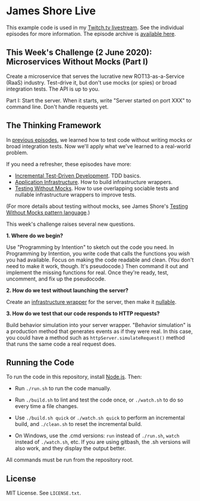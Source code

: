 James Shore Live
================

This example code is used in my [Twitch.tv livestream](https://www.twitch.tv/jamesshorelive). See the individual episodes for more information. The episode archive is [available here](https://www.jamesshore.com/Blog/Lunch-and-Learn/).


This Week's Challenge (2 June 2020): Microservices Without Mocks (Part I)
---------------------

Create a microservice that serves the lucrative new ROT13-as-a-Service (RaaS) industry. Test-drive it, but don't use mocks (or spies) or broad integration tests. The API is up to you.

Part I: Start the server. When it starts, write "Server started on port XXX" to command line. Don't handle requests yet.


The Thinking Framework
----------------------

In [previous episodes](https://www.jamesshore.com/Blog/Lunch-and-Learn/), we learned how to test code without writing mocks or broad integration tests. Now we'll apply what we've learned to a real-world problem.

If you need a refresher, these episodes have more:

* [Incremental Test-Driven Development](https://www.jamesshore.com/Blog/Lunch-and-Learn/Incremental-TDD.html). TDD basics.
* [Application Infrastructure](https://www.jamesshore.com/Blog/Lunch-and-Learn/Application-Infrastructure.html). How to build infrastructure wrappers.
* [Testing Without Mocks](https://www.jamesshore.com/Blog/Lunch-and-Learn/Testing-Without-Mocks.html). How to use overlapping sociable tests and nullable infrastructure wrappers to improve tests.

(For more details about testing without mocks, see James Shore's [Testing Without Mocks pattern language](https://www.jamesshore.com/Blog/Testing-Without-Mocks.html).)

This week's challenge raises several new questions.

**1. Where do we begin?**

Use "Programming by Intention" to sketch out the code you need. In Programming by Intention, you write code that calls the functions you *wish* you had available. Focus on making the code readable and clean. (You don't need to make it work, though. It's pseudocode.) Then command it out and implement the missing functions for real. Once they're ready, test, uncomment, and fix up the pseudocode.

**2. How do we test without launching the server?**

Create an [infrastructure wrapper](https://www.jamesshore.com/Blog/Lunch-and-Learn/Application-Infrastructure.html) for the server, then make it [nullable](https://www.jamesshore.com/Blog/Lunch-and-Learn/Testing-Without-Mocks.html).

**3. How do we test that our code responds to HTTP requests?**

Build behavior simulation into your server wrapper. "Behavior simulation" is a production method that generates events as if they were real. In this case, you could have a method such as `httpServer.simulateRequest()` method that runs the same code a real request does.


Running the Code
----------------

To run the code in this repository, install [Node.js](http://nodejs.org). Then:

* Run `./run.sh` to run the code manually.

* Run `./build.sh` to lint and test the code once, or `./watch.sh` to do so every time a file changes.

* Use `./build.sh quick` or `./watch.sh quick` to perform an incremental build, and `./clean.sh` to reset the incremental build.

* On Windows, use the .cmd versions: `run` instead of `./run.sh`, `watch` instead of `./watch.sh`, etc. If you are using gitbash, the .sh versions will also work, and they display the output better.

All commands must be run from the repository root.


License
-------

MIT License. See `LICENSE.txt`.